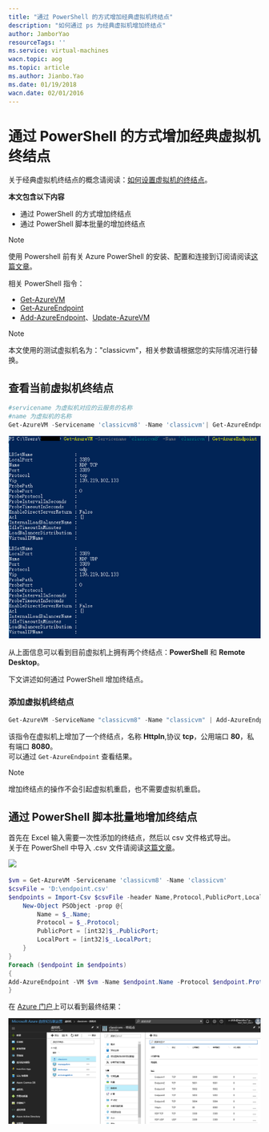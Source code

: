 ```yaml
---
title: "通过 PowerShell 的方式增加经典虚拟机终结点"
description: "如何通过 ps 为经典虚拟机增加终结点"
author: JamborYao
resourceTags: ''
ms.service: virtual-machines
wacn.topic: aog
ms.topic: article
ms.author: Jianbo.Yao
ms.date: 01/19/2018
wacn.date: 02/01/2016
---
```


# 通过 PowerShell 的方式增加经典虚拟机终结点

关于经典虚拟机终结点的概念请阅读：[如何设置虚拟机的终结点](https://docs.azure.cn/virtual-machines/windows/classic/setup-endpoints)。

**本文包含以下内容**
- 通过 PowerShell 的方式增加终结点
- 通过 PowerShell 脚本批量的增加终结点

> [!NOTE]
> 使用 Powershell 前有关 Azure PowerShell 的安装、配置和连接到订阅请阅读[这篇文章](https://docs.azure.cn/powershell-install-configure)。

相关 PowerShell 指令：
- [Get-AzureVM](https://msdn.microsoft.com/library/azure/dn495236.aspx)
- [Get-AzureEndpoint](https://msdn.microsoft.com/library/azure/dn495158.aspx)
- [Add-AzureEndpoint](https://msdn.microsoft.com/zh-cn/library/azure/dn495300.aspx)、[Update-AzureVM](https://msdn.microsoft.com/zh-cn/library/azure/dn495230.aspx)

> [!NOTE]
> 本文使用的测试虚拟机名为："classicvm"，相关参数请根据您的实际情况进行替换。

## 查看当前虚拟机终结点

```PowerShell
#servicename 为虚拟机对应的云服务的名称
#name 为虚拟机的名称
Get-AzureVM -Servicename 'classicvm8' -Name 'classicvm'| Get-AzureEndpoint
```

![](./media/aog-virtual-machines-ps-add-endpoint/get-endpoint-info.PNG)

从上面信息可以看到目前虚拟机上拥有两个终结点：**PowerShell** 和 **Remote Desktop**。

下文讲述如何通过 PowerShell 增加终结点。

### 添加虚拟机终结点

```PowerShell
Get-AzureVM -ServiceName "classicvm8" -Name "classicvm" | Add-AzureEndpoint -Name "HttpIn" -Protocol "tcp" -PublicPort 80 -LocalPort 8080 | Update-AzureVM
```

该指令在虚拟机上增加了一个终结点，名称 **HttpIn**,协议 **tcp**，公用端口 **80**，私有端口 **8080**。<br>
可以通过 `Get-AzureEndpoint` 查看结果。

> [!NOTE]
> 增加终结点的操作不会引起虚拟机重启，也不需要虚拟机重启。

## 通过 PowerShell 脚本批量地增加终结点

首先在 Excel 输入需要一次性添加的终结点，然后以 csv 文件格式导出。<br>
关于在 PowerShell 中导入 .csv 文件请阅读[这篇文章](https://technet.microsoft.com/zh-cn/library/ee176874.aspx)。

![](./media/aog-virtual-machines-ps-add-endpoint/excel-input.PNG)

```PowerShell
$vm = Get-AzureVM -Servicename 'classicvm8' -Name 'classicvm'
$csvFile = 'D:\endpoint.csv'
$endpoints = Import-Csv $csvFile -header Name,Protocol,PublicPort,LocalPort | foreach {
    New-Object PSObject -prop @{
        Name = $_.Name;
        Protocol = $_.Protocol;
        PublicPort = [int32]$_.PublicPort;
        LocalPort = [int32]$_.LocalPort;
    }
}
Foreach ($endpoint in $endpoints)
{
Add-AzureEndpoint -VM $vm -Name $endpoint.Name -Protocol $endpoint.Protocol.ToLower() -PublicPort $endpoint.PublicPort -LocalPort $endpoint.LocalPort | Update-AzureVM
}
```

在 [Azure 门户](https://portal.azure.cn/)上可以看到最终结果：

![](./media/aog-virtual-machines-ps-add-endpoint/batch-add-endpoint-result.PNG)
